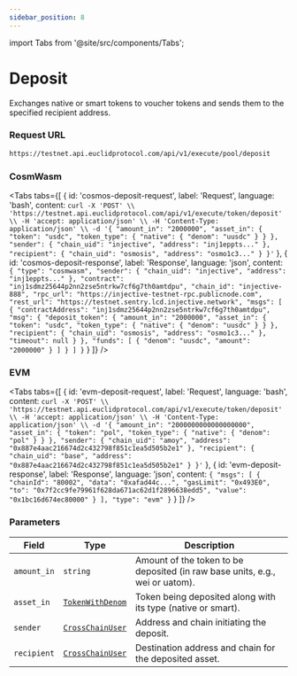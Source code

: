 ```yaml
---
sidebar_position: 8
---
```

import Tabs from '@site/src/components/Tabs';

# Deposit

Exchanges native or smart tokens to voucher tokens and sends them to the specified recipient address.

### Request URL
```bash
https://testnet.api.euclidprotocol.com/api/v1/execute/pool/deposit
```

### CosmWasm

<Tabs
  tabs={[
    {
      id: 'cosmos-deposit-request',
      label: 'Request',
      language: 'bash',
      content: `curl -X 'POST' \\
  'https://testnet.api.euclidprotocol.com/api/v1/execute/token/deposit' \\
  -H 'accept: application/json' \\
  -H 'Content-Type: application/json' \\
  -d '{
  "amount_in": "2000000",
  "asset_in": {
    "token": "usdc",
    "token_type": {
      "native": {
        "denom": "uusdc"
      }
    }
  },
 "sender": {
  "chain_uid": "injective",
  "address": "inj1eppts..."
},
  "recipient": {
    "chain_uid": "osmosis",
    "address": "osmo1c3..."
  }
}'`
    },
    {
      id: 'cosmos-deposit-response',
      label: 'Response',
      language: 'json',
      content: `{
  "type": "cosmwasm",
  "sender": {
    "chain_uid": "injective",
    "address": "inj1eppts..."
  },
  "contract": "inj1sdmz25644p2nn2zse5ntrkw7cf6g7th0amtdpu",
  "chain_id": "injective-888",
  "rpc_url": "https://injective-testnet-rpc.publicnode.com",
  "rest_url": "https://testnet.sentry.lcd.injective.network",
  "msgs": [
    {
      "contractAddress": "inj1sdmz25644p2nn2zse5ntrkw7cf6g7th0amtdpu",
      "msg": {
        "deposit_token": {
          "amount_in": "2000000",
          "asset_in": {
            "token": "usdc",
            "token_type": {
              "native": {
                "denom": "uusdc"
              }
            }
          },
          "recipient": {
            "chain_uid": "osmosis",
            "address": "osmo1c3..."
          },
          "timeout": null
        }
      },
      "funds": [
        {
          "denom": "uusdc",
          "amount": "2000000"
        }
      ]
    }
  ]
}`
    }
  ]}
/>

### EVM

<Tabs
  tabs={[
    {
      id: 'evm-deposit-request',
      label: 'Request',
      language: 'bash',
      content: `curl -X 'POST' \\
  'https://testnet.api.euclidprotocol.com/api/v1/execute/token/deposit' \\
  -H 'accept: application/json' \\
  -H 'Content-Type: application/json' \\
  -d '{
  "amount_in": "2000000000000000000",
  "asset_in": {
    "token": "pol",
    "token_type": {
      "native": {
        "denom": "pol"
      }
    }
  },
  "sender": {
    "chain_uid": "amoy",
    "address": "0x887e4aac216674d2c432798f851c1ea5d505b2e1"
  },
  "recipient": {
    "chain_uid": "base",
    "address": "0x887e4aac216674d2c432798f851c1ea5d505b2e1"
  }
}'`
    },
    {
      id: 'evm-deposit-response',
      label: 'Response',
      language: 'json',
      content: `{
  "msgs": [
    {
      "chainId": "80002",
      "data": "0xafad44c...",
      "gasLimit": "0x493E0",
      "to": "0x7f2cc9fe79961f628da671ac62d1f2896638edd5",
      "value": "0x1bc16d674ec80000"
    }
  ],
  "type": "evm"
}`
    }
  ]}
/>


### Parameters

| **Field**       | **Type**                                                                                     | **Description**                                                                              |
|------------------|----------------------------------------------------------------------------------------------|----------------------------------------------------------------------------------------------|
| `amount_in`     | `string`                                                                                     | Amount of the token to be deposited (in raw base units, e.g., wei or uatom).                |
| `asset_in`      | [`TokenWithDenom`](../../../Euclid%20Smart%20Contracts/CosmWasm/overview#tokenwithdenom)     | Token being deposited along with its type (native or smart).                                |
| `sender`        | [`CrossChainUser`](../../../Euclid%20Smart%20Contracts/CosmWasm/overview#crosschainuser)     | Address and chain initiating the deposit.                                                   |
| `recipient`     | [`CrossChainUser`](../../../Euclid%20Smart%20Contracts/CosmWasm/overview#crosschainuser)     | Destination address and chain for the deposited asset.                                      |